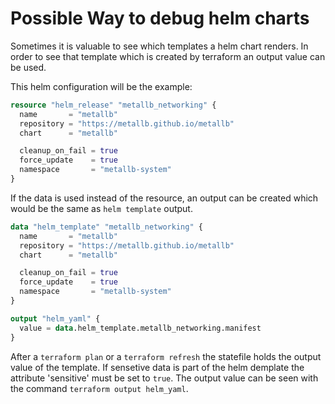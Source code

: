 # Possible Way to debug helm charts

Sometimes it is valuable to see which templates a helm chart renders.
In order to see that template which is created by terraform an output value can be used.

This helm configuration will be the example:

```terraform
resource "helm_release" "metallb_networking" {
  name       = "metallb"
  repository = "https://metallb.github.io/metallb"
  chart      = "metallb"

  cleanup_on_fail = true
  force_update    = true
  namespace       = "metallb-system"
}
```

If the data is used instead of the resource, an output can be created which would be the same as `helm template` output.

```terraform
data "helm_template" "metallb_networking" {
  name       = "metallb"
  repository = "https://metallb.github.io/metallb"
  chart      = "metallb"

  cleanup_on_fail = true
  force_update    = true
  namespace       = "metallb-system"
}

output "helm_yaml" {
  value = data.helm_template.metallb_networking.manifest
}
```
After a `terraform plan` or a `terraform refresh` the statefile holds the output value of the template.
If sensetive data is part of the helm demplate the attribute 'sensitive' must be  set to `true`.
The output value can be seen with the command `terraform output helm_yaml`.